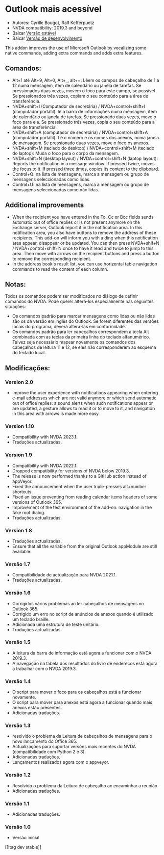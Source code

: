 # Outlook mais acessível #

* Autores: Cyrille Bougot, Ralf Kefferpuetz
* NVDA compatibility: 2019.3 and beyond
* Baixar [Versão estável][1]
* Baixar [Versão de desenvolvimento][2]

This addon improves the use of Microsoft Outlook by vocalizing some native
commands, adding extra commands and adds extra features.

## Comandos:

* Alt+1 até Alt+9, Alt+0, Alt+_, alt+=: Lêem os campos de cabeçalho de 1 a
  12 numa mensagem, item de calendário ou janela de tarefas. Se pressionados
  duas vezes, movem o foco para este campo, se possível. Se pressionados
  três vezes, copiam o seu conteúdo para a área de transferência.
* NVDA+shift+I (Computador de secretária) / NVDA+control+shift+I (computador
  portátil): lê a barra de informações numa mensagem, item de calendário ou
  janela de tarefas. Se pressionado duas vezes, move o foco para ela. Se
  pressionado três vezes, copia o seu conteúdo para a área de transferência.
* NVDA+shift+A (computador de secretária) / NVDA+control+shift+A (computador
  portátil): Lê o número e os nomes dos anexos, numa janela de mensagem. Se
  pressionado duas vezes, move o foco os anexos.
* NVDA+shift+M (teclado do desktop) / NVDA+control+shift+M (teclado do
  laptop): Muda o foco para o corpo da mensagem.
* NVDA+shift+N (desktop layout) / NVDA+control+shift+N (laptop layout):
  Reports the notification in a message window. If pressed twice, moves the
  focus to it. If pressed three times, copies its content to the clipboard.
* Control+Q: na lista de mensagens, marca a mensagem ou grupo de mensagens
  seleccionadas como lidas.
* Control+U: na lista de mensagens, marca a mensagem ou grupo de mensagens
  seleccionadas como não lidas.

## Additional improvements

* When the recipient you have entered in the To, Cc or Bcc fields sends
  automatic out of office replies or is not present anymore on the Exchange
  server, Outlook report it in the notification area. In this notification
  area, you also have buttons to remove the address of these recipients.
  This add-on will inform you with a ding when this notification area
  appear, disappear or be updated. You can then press NVDA+shif+N /
  NVDA+control+shift+N once to have it read and twice to jump to this
  area. Then move with arrows on the recipient buttons and press a button to
  remove the corresponding recipient.
* In the address book's result list, you can use horizontal table navigation
  commands to read the content of each column.
  
## Notas:

Todos os comandos podem ser modificados no diálogo de definir comandos do
NVDA. Pode querer alterá-los especialmente nas seguintes situações:

* Os comandos padrão para marcar mensagens como lidas ou não lidas são os da
  versão em inglês do Outlook. Se forem diferentes das versões locais do
  programa, deverá alterá-las em conformidade.
* Os comandos padrão para ler cabeçalhos correspondem à tecla Alt combinada
  com as teclas da primeira linha do teclado alfanumérico. Talvez seja
  necessário mapear novamente os comandos dos cabeçalhos de leitura 11 e 12,
  se eles não corresponderem ao esquema do teclado local.

## Modificações:

### Version 2.0

* Improve the user experience with notifications appearing when entering
  e-mail addresses which are not valid anymore or which send automatic out
  of office replies: a sound alerts when such notifications appear or are
  updated, a gesture allows to read it or to move to it, and navigation in
  this area with arrows is made more easy.

### Version 1.10

* Compatibility with NVDA 2023.1.
* Traduções actualizadas.

### Version 1.9

* Compatibility with NVDA 2022.1.
* Dropped compatibility for versions of NVDA below 2019.3.
* The release is now performed thanks to a GitHub action instead of
  appVeyor.
* Fixed the announcement when the user triple-presses alt+number shortcuts.
* Fixed an issue preventing from reading calendar items headers of some
  versions of Outlook 365.
* Improvement of the test environment of the add-on: navigation in the fake
  root dialog.
* Traduções actualizadas.

### Version 1.8

* Traduções actualizadas.
* Ensure that all the variable from the original Outlook appModule are still
  available.

### Versão 1.7

* Compatibilidade de actualização para NVDA 2021.1.
* Traduções actualizadas.

### Versão 1.6

* Corrigidos vários problemas ao ler cabeçalhos de mensagens no Outlook 365.
* Corrigido um erro no script de anúncios de anexos quando é utilizado um
  teclado braille.
* Adicionada uma estrutura de teste unitário.
* Traduções actualizadas.

### Versão 1.5

* A leitura da barra de informação está agora a funcionar com o NVDA 2019.3.
* A navegação na tabela dos resultados do livro de endereços está agora a
  trabalhar com o NVDA 2019.3.

### Versão 1.4

* O script para mover o foco para os cabeçalhos está a funcionar novamente.
* O script para mover para anexos está agora a funcionar quando mais anexos
  estão presentes.
* Adicionadas traduções.

### Versão 1.3

* resolvido o problema da Leitura de cabeçalhos de mensagens para o novo
  lançamento do Office 365.
* Actualizações para suportar versões mais recentes do NVDA (compatibilidade
  com Python 2 e 3).
* Adicionadas traduções.
* Lançamentos realizados agora com o appveyor.

### Versão 1.2

* Resolvido o problema da Leitura de cabeçalho ao encaminhar a reunião.
* Adicionadas traduções.

### Versão 1.1

* Adicionadas traduções.

### Versão 1.0

* Versão inicial

[[!tag dev stable]]

[1]: https://addons.nvda-project.org/files/get.php?file=outlookextended

[2]: https://addons.nvda-project.org/files/get.php?file=outlookextended-dev
